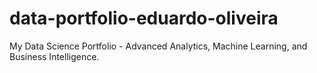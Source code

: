 # data-portfolio-eduardo-oliveira
My Data Science Portfolio - Advanced Analytics, Machine Learning, and Business Intelligence.
